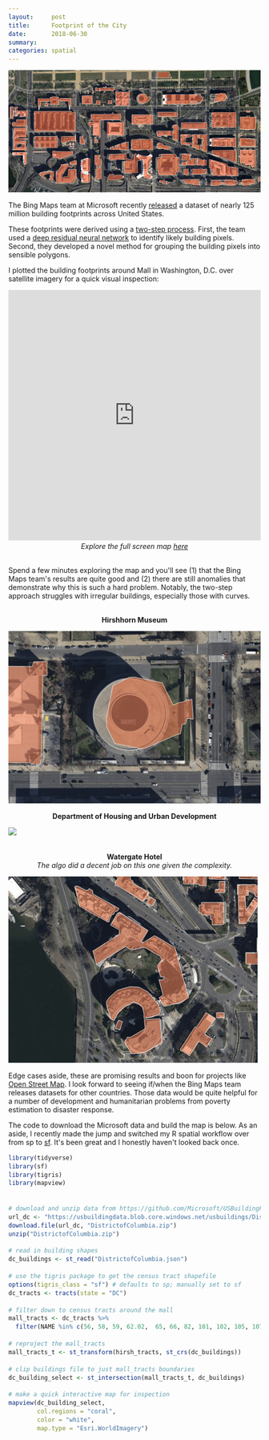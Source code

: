 ```yaml
---
layout:     post
title:      Footprint of the City
date:       2018-06-30
summary:    
categories: spatial
---
```


![](/images/2018-06-30-building-boundaries-south-mall.png)

The Bing Maps team at Microsoft recently [released](https://blogs.bing.com/maps/2018-06/microsoft-releases-125-million-building-footprints-in-the-us-as-open-data/) a dataset of nearly 125 million building footprints across United States.

These footprints were derived using a [two-step process](https://github.com/Microsoft/USBuildingFootprints). First, the team used a [deep residual neural network](https://github.com/KaimingHe/deep-residual-networks) to identify likely building pixels. Second, they developed a novel method for grouping the building pixels into sensible polygons.

I plotted the building footprints around Mall in Washington, D.C. over satellite imagery for a quick visual inspection: 

<iframe width='100%' height='500px' frameBorder='0' src='http://etachov.io/projects/2018-06-30-building-boundaries-map.html'></iframe>
<center><i>Explore the full screen map <a href = "http://etachov.io/projects/2018-06-30-building-boundaries-map.html" target = "_blank">here</a></i></center><br>

Spend a few minutes exploring the map and you'll see (1) that the Bing Maps team's results are quite good and (2) there are still anomalies that demonstrate why this is such a hard problem. Notably, the two-step approach struggles with irregular buildings, especially those with curves.

<br>
<center><b>Hirshhorn Museum</b></center>

![](/images/2018-06-30-building-boundaries-hirshhorn.gif?style=centerme)
<br>
<center><b>Department of Housing and Urban Development</b></center>

![](/images/2018-06-30-building-boundaries-hud.gif?style=centerme)

<br>
<center><b>Watergate Hotel</b></center>
<center><i>The algo did a decent job on this one given the complexity.</i></center>

![](/images/2018-06-30-building-boundaries-watergate.gif?style=centerme)

Edge cases aside, these are promising results and boon for projects like [Open Street Map](https://www.openstreetmap.org/). I look forward to seeing if/when the Bing Maps team releases datasets for other countries. Those data would be quite helpful for a number of development and humanitarian problems from poverty estimation to disaster response.

The code to download the Microsoft data and build the map is below. As an aside, I recently made the jump and switched my R spatial workflow over from sp to [sf](https://github.com/r-spatial/sf/). It's been great and I honestly haven't looked back once.

``` r 
library(tidyverse)
library(sf)
library(tigris)
library(mapview)


# download and unzip data from https://github.com/Microsoft/USBuildingFootprints
url_dc <- "https://usbuildingdata.blob.core.windows.net/usbuildings/DistrictofColumbia.zip"
download.file(url_dc, "DistrictofColumbia.zip")
unzip("DistrictofColumbia.zip")

# read in building shapes
dc_buildings <- st_read("DistrictofColumbia.json")

# use the tigris package to get the census tract shapefile
options(tigris_class = "sf") # defaults to sp; manually set to sf
dc_tracts <- tracts(state = "DC")

# filter down to census tracts around the mall 
mall_tracts <- dc_tracts %>%
  filter(NAME %in% c(56, 58, 59, 62.02,  65, 66, 82, 101, 102, 105, 107, 108))

# reproject the mall_tracts
mall_tracts_t <- st_transform(hirsh_tracts, st_crs(dc_buildings))

# clip buildings file to just mall_tracts boundaries
dc_building_select <- st_intersection(mall_tracts_t, dc_buildings)

# make a quick interactive map for inspection
mapview(dc_building_select, 
        col.regions = "coral", 
        color = "white", 
        map.type = "Esri.WorldImagery")

```

